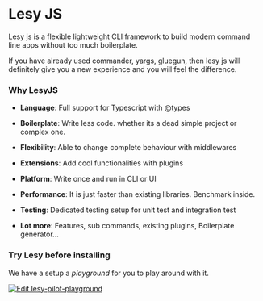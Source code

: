 # Lesy JS

Lesy js is a flexible lightweight CLI framework to build modern command line apps without too much boilerplate.

If you have already used commander, yargs, gluegun, then lesy js will definitely give you a new experience and you will feel the difference.

### Why LesyJS

- **Language**: Full support for Typescript with @types

- **Boilerplate**: Write less code. whether its a dead simple project or complex one.

- **Flexibility**: Able to change complete behaviour with middlewares

- **Extensions**: Add cool functionalities with plugins

- **Platform**: Write once and run in CLI or UI

- **Performance**: It is just faster than existing libraries. Benchmark inside.

- **Testing**: Dedicated testing setup for unit test and integration test

- **Lot more**: Features, sub commands, existing plugins, Boilerplate generator...

### Try Lesy before installing

We have a setup a _playground_ for you to play around with it.

[![Edit lesy-pilot-playground](https://codesandbox.io/static/img/play-codesandbox.svg)](https://codesandbox.io/s/lesy-pilot-playground-hzjgw?fontsize=14&hidenavigation=1&view=preview)
